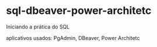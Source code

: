 # sql-dbeaver-power-architetc

Iniciando a prática do SQL

aplicativos usados: PgAdmin, DBeaver, Power Architetc
